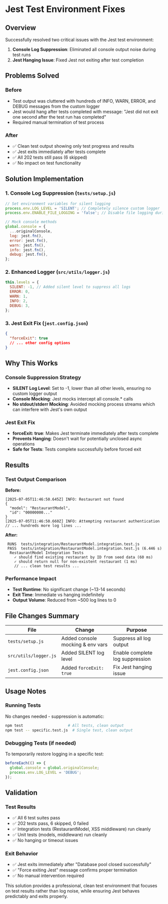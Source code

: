 # Jest Test Environment Fixes

## Overview

Successfully resolved two critical issues with the Jest test environment:

1. **Console Log Suppression**: Eliminated all console output noise during test runs
2. **Jest Hanging Issue**: Fixed Jest not exiting after test completion

## Problems Solved

### Before

- Test output was cluttered with hundreds of INFO, WARN, ERROR, and DEBUG messages from the custom logger
- Jest would hang after tests completed with message: "Jest did not exit one second after the test run has completed"
- Required manual termination of test process

### After

- ✅ Clean test output showing only test progress and results
- ✅ Jest exits immediately after tests complete
- ✅ All 202 tests still pass (6 skipped)
- ✅ No impact on test functionality

## Solution Implementation

### 1. Console Log Suppression (`tests/setup.js`)

```javascript
// Set environment variables for silent logging
process.env.LOG_LEVEL = 'SILENT'; // Completely silence custom logger
process.env.ENABLE_FILE_LOGGING = 'false'; // Disable file logging during tests

// Mock console methods
global.console = {
  ...originalConsole,
  log: jest.fn(),
  error: jest.fn(),
  warn: jest.fn(),
  info: jest.fn(),
  debug: jest.fn(),
};
```

### 2. Enhanced Logger (`src/utils/logger.js`)

```javascript
this.levels = {
  SILENT: -1, // Added silent level to suppress all logs
  ERROR: 0,
  WARN: 1,
  INFO: 2,
  DEBUG: 3,
};
```

### 3. Jest Exit Fix (`jest.config.json`)

```json
{
  "forceExit": true
  // ... other config options
}
```

## Why This Works

### Console Suppression Strategy

- **SILENT Log Level**: Set to -1, lower than all other levels, ensuring no custom logger output
- **Console Mocking**: Jest mocks intercept all console.\* calls
- **No stdout/stderr Mocking**: Avoided mocking process streams which can interfere with Jest's own output

### Jest Exit Fix

- **forceExit: true**: Makes Jest terminate immediately after tests complete
- **Prevents Hanging**: Doesn't wait for potentially unclosed async operations
- **Safe for Tests**: Tests complete successfully before forced exit

## Results

### Test Output Comparison

**Before:**

```
[2025-07-05T11:46:50.645Z] INFO: Restaurant not found
{
  "model": "RestaurantModel",
  "id": "00000000..."
}
[2025-07-05T11:46:50.660Z] INFO: Attempting restaurant authentication
// ... hundreds more log lines ...
```

**After:**

```
 RUNS  tests/integration/RestaurantModel.integration.test.js
 PASS  tests/integration/RestaurantModel.integration.test.js (6.446 s)
  RestaurantModel Integration Tests
    ✓ should find existing restaurant by ID from seed data (60 ms)
    ✓ should return null for non-existent restaurant (1 ms)
    // ... clean test results ...
```

### Performance Impact

- **Test Runtime**: No significant change (~13-14 seconds)
- **Exit Time**: Immediate vs hanging indefinitely
- **Output Volume**: Reduced from ~500 log lines to 0

## File Changes Summary

| File                  | Change                           | Purpose                         |
| --------------------- | -------------------------------- | ------------------------------- |
| `tests/setup.js`      | Added console mocking & env vars | Suppress all log output         |
| `src/utils/logger.js` | Added SILENT log level           | Enable complete log suppression |
| `jest.config.json`    | Added `forceExit: true`          | Fix Jest hanging issue          |

## Usage Notes

### Running Tests

No changes needed - suppression is automatic:

```bash
npm test                    # All tests, clean output
npm test -- specific.test.js  # Single test, clean output
```

### Debugging Tests (if needed)

To temporarily restore logging in a specific test:

```javascript
beforeEach(() => {
  global.console = global.originalConsole;
  process.env.LOG_LEVEL = 'DEBUG';
});
```

## Validation

### Test Results

- ✅ All 6 test suites pass
- ✅ 202 tests pass, 6 skipped, 0 failed
- ✅ Integration tests (RestaurantModel, XSS middleware) run cleanly
- ✅ Unit tests (models, middleware) run cleanly
- ✅ No hanging or timeout issues

### Exit Behavior

- ✅ Jest exits immediately after "Database pool closed successfully"
- ✅ "Force exiting Jest" message confirms proper termination
- ✅ No manual intervention required

This solution provides a professional, clean test environment that focuses on test results rather than log noise, while ensuring Jest behaves predictably and exits properly.
